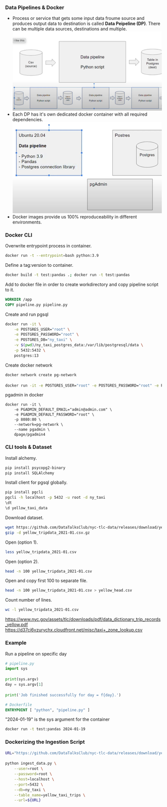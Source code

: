 
### Data Pipelines & Docker
- Process or service that gets some input data froume source and produces output data to destination is called **Data Peipeline (DP)**. There can be multiple data sources, destinations and multiple.
![Alt text](/01-docker-terraform/documentation/images/image1.png)
- Each DP has it's own dedicated docker container with all required dependencies.
![Alt text](/01-docker-terraform/documentation/images/image2.png)
- Docker images provide us 100% reproduceability in different environments.

### Docker CLI
Overwrite entrypoint process in container.
```bash
docker run -t --entrypoint=bash python:3.9 
```
Define a tag:version to container.
```bash
docker build -t test:pandas .; docker run -t test:pandas
```
Add to docker file in order to create workdirectory and copy pipeline script to it.
```Dockerfile
WORKDIR /app
COPY pipeline.py pipeline.py
```
Create and run pgsql
```bash
docker run -it \
    -e POSTGRES_USER="root" \
    -e POSTGRES_PASSWORD="root" \
    -e POSTGRES_DB="ny_taxi" \
    -v $(pwd)/ny_taxi_postgres_data:/var/lib/postgresql/data \
    -p 5432:5432 \
    postgres:13
```
Create docker network
```bash
docker network create pg-network

docker run -it -e POSTGRES_USER="root" -e POSTGRES_PASSWORD="root" -e POSTGRES_DB="ny_taxi" -v $(pwd)/ny_taxi_postgres_data:/var/lib/postgresql/data -p 5432:5432 --network=pg-network --name pg-database postgres:13
```
pgadmin in docker 
```
docker run -it \
    -e PGADMIN_DEFAULT_EMAIL="admin@admin.com" \
    -e PGADMIN_DEFAULT_PASSWORD="root" \
    -p 8080:80 \
    --network=pg-network \
    --name pgadmin \
    dpage/pgadmin4
```

### CLI tools & Dataset
Install alchemy.
```bash
pip install psycopg2-binary 
pip install SQLAlchemy
```
Install client for pgsql globally.
```bash
pip install pgcli
pgcli -h localhost -p 5432 -u root -d ny_taxi
\dt
\d yellow_taxi_data
```
Download dataset.
```bash
wget https://github.com/DataTalksClub/nyc-tlc-data/releases/download/yellow/yellow_tripdata_2021-01.csv.gz
gzip -d yellow_tripdata_2021-01.csv.gz
```
Open (option 1).
```bash
less yellow_tripdata_2021-01.csv
```
Open (option 2).
```bash
head -n 100 yellow_tripdata_2021-01.csv
```
Open and copy first 100 to separate file.
```bash
head -n 100 yellow_tripdata_2021-01.csv > yellow_head.csv
```
Count number of lines.
```bash
wc -l yellow_tripdata_2021-01.csv
```
https://www.nyc.gov/assets/tlc/downloads/pdf/data_dictionary_trip_records_yellow.pdf
https://d37ci6vzurychx.cloudfront.net/misc/taxi+_zone_lookup.csv


### Example
Run a pipeline on specific day
```python
# pipeline.py
import sys

print(sys.argv)
day = sys.argv[1]

print('Job finished successfully for day = f{day}.')
```

```Dockerfile
# Dockerfile
ENTRYPOINT [ "python", "pipeline.py" ]
```
"2024-01-19" is the sys argument for the container
```bash
docker run -t test:pandas 2024-01-19
```

### Dockerizing the Ingestion Script
```bash
URL="https://github.com/DataTalksClub/nyc-tlc-data/releases/download/yellow/yellow_tripdata_2021-01.csv.gz"

python ingest_data.py \
    --user=root \
    --password=root \
    --host=localhost \
    --port=5432 \
    --db=ny_taxi \
    --table_name=yellow_taxi_trips \
    --url=${URL}
```
